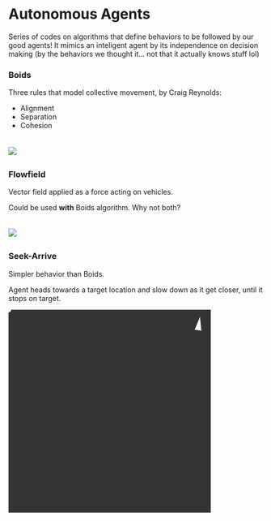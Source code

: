 # Autonomous Agents

Series of codes on algorithms that define behaviors to be followed by our good agents! It mimics an inteligent agent by its independence on decision making (by the behaviors we thought it... not that it actually knows stuff lol)

### Boids
Three rules that model collective movement, by Craig Reynolds:
- Alignment
- Separation
- Cohesion

![](media/boids.gif)
--------------------------------------
### Flowfield
Vector field applied as a force acting on vehicles.

Could be used **with** Boids algorithm. Why not both? 

![](media/flowfield.gif)
--------------------------------------
### Seek-Arrive
Simpler behavior than Boids.

Agent heads towards a target location and slow down as it get closer, until it stops on target.

![](media/seek.gif)
